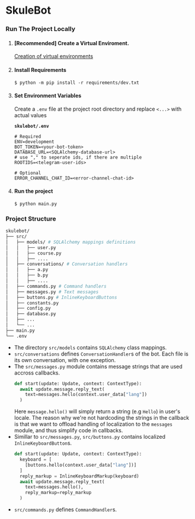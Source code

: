 # SkuleBot

### Run The Project Locally

1. #### [Recommended] Create a Virtual Enviroment.

   [Creation of virtual environments](https://docs.python.org/3/library/venv.html)

1. #### Install Requirements

   ```console
   $ python -m pip install -r requirements/dev.txt
   ```

1. #### Set Environment Variables

   Create a `.env` file at the project root directory and replace `<...>` with actual values

   **`skulebot/.env`**

   ```shell
   # Required
   ENV=development
   BOT_TOKEN=<your-bot-token>
   DATABASE_URL=<SQLAlchemy-database-url>
   # use "," to seperate ids, if there are multiple
   ROOTIDS=<telegram-user-ids>

   # Optional
   ERROR_CHANNEL_CHAT_ID=<error-channel-chat-id>
   ```

1. #### Run the project

   ```console
   $ python main.py
   ```

### Project Structure

```bash
skulebot/
├── src/
│   ├── models/ # SQLAlchemy mappings definitions
│   │   ├── user.py
│   │   ├── course.py
│   │   ├── ....
│   ├── conversations/ # Conversation handlers
│   │   ├── a.py
│   │   ├── b.py
│   │   ├── ....
│   ├── commands.py # Command handlers
│   ├── messages.py # Text messages
│   ├── buttons.py # InlineKeyboardButtons
│   ├── constants.py
│   ├── config.py
│   ├── database.py
│   ├── ...
│   └── ...
├── main.py
└── .env
```

- The directory `src/models` contains `SQLAlchemy` class mappings.
- `src/conversations` defines `ConversationHandler`s of the bot. Each file is its own conversation, with one exception.
- The `src/messages.py` module contains message strings that are used accross callbacks.
  ```python
  def start(update: Update, context: ContextType):
    await update.message.reply_text(
      text=messages.hello(context.user_data["lang"])
    )
  ```
  Here `message.hello()` will simply return a string (e.g `Hello`) in user's locale. The reason why we're not hardcoding the strings in the callback is that we want to offload handling of localization to the `messages` module, and thus simplify code in callbacks.
- Simillar to `src/messages.py`, `src/buttons.py` contains localized `InlineKeyboardButton`s.
  ```python
  def start(update: Update, context: ContextType):
    keyboard = [
      [buttons.hello(context.user_data["lang"])]
    ]
    reply_markup = InlineKeyboardMarkup(keyboard)
    await update.message.reply_text(
      text=messages.hello(),
      reply_markup=reply_markup
    )
  ```
- `src/commands.py` defines `CommandHandler`s.
